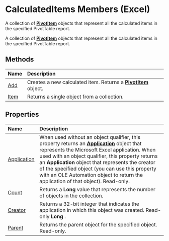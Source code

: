 
# CalculatedItems Members (Excel)
A collection of  **[PivotItem](5829a1d9-0924-9ce8-1120-229e4595285a.md)** objects that represent all the calculated items in the specified PivotTable report.

A collection of  **[PivotItem](5829a1d9-0924-9ce8-1120-229e4595285a.md)** objects that represent all the calculated items in the specified PivotTable report.


## Methods



|**Name**|**Description**|
|:-----|:-----|
|[Add](2a7dff2b-c874-1579-1e95-78841a91e6cd.md)|Creates a new calculated item. Returns a  **[PivotItem](5829a1d9-0924-9ce8-1120-229e4595285a.md)** object.|
|[Item](ad7642b5-2579-17b4-ed2f-ebcac54bb595.md)|Returns a single object from a collection.|

## Properties



|**Name**|**Description**|
|:-----|:-----|
|[Application](ea12e538-a6dc-2bef-1dc7-ec22b4476917.md)|When used without an object qualifier, this property returns an  **[Application](19b73597-5cf9-4f56-8227-b5211f657f6f.md)** object that represents the Microsoft Excel application. When used with an object qualifier, this property returns an **Application** object that represents the creator of the specified object (you can use this property with an OLE Automation object to return the application of that object). Read-only.|
|[Count](85876ce3-df54-65d5-984c-ad0469a114f9.md)|Returns a  **Long** value that represents the number of objects in the collection.|
|[Creator](4ae7771b-4ea6-435e-b255-35320764fc77.md)|Returns a 32-bit integer that indicates the application in which this object was created. Read-only  **Long** .|
|[Parent](7dda0130-070d-ff11-1226-78d7135163cd.md)|Returns the parent object for the specified object. Read-only.|
